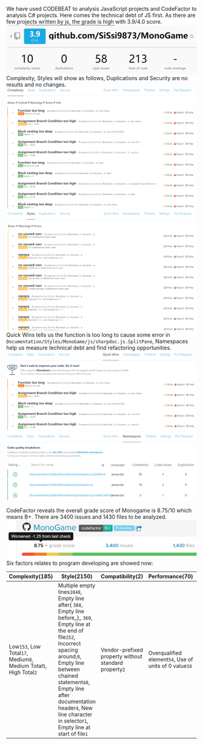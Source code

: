 We have used CODEBEAT to analysis JavaScript projects and CodeFactor to analysis C# projects. Here comes the technical debt of JS first. As there are few projects written by js, the grade is high with 3.9/4.0 score. ![cbgpa](https://github.com/ruanti2018-1/zy1-monogame/blob/master/technicaldebt/CBGPA.png)
Complexity, Styles will show as follows, Duplications and Security are no results and no changes. ![complexity](https://github.com/ruanti2018-1/zy1-monogame/blob/master/technicaldebt/cbcmp.png) ![styles](https://github.com/ruanti2018-1/zy1-monogame/blob/master/technicaldebt/cbsty.png)
Quick Wins tells us the function is too long to cause some error in ```Documentation/Styles/MonoGame/js/sharpdoc.js.SplitPane```, Namespaces help us measure technical debt and find refactoring opportunities. ![qw](https://github.com/ruanti2018-1/zy1-monogame/blob/master/technicaldebt/QW.png) ![name](https://github.com/ruanti2018-1/zy1-monogame/blob/master/technicaldebt/Nam.png)

CodeFactor reveals the overall grade score of Monogame is 8.75/10 which means B+. There are 3400 issues and 1430 files to be analyzed.![cf](https://github.com/ruanti2018-1/zy1-monogame/blob/master/technicaldebt/CFGPA.png)
Six factors relates to program developing are showed now: 

Complexity(185) | Style(2150) | Compatibility(2) | Performance(70) | Maintainability(992) | Accessibility(1)
-----|-----|-----|-----|-----|-----
Low`153`, Low Total`17`, Medium`8`, Medium Total`5`, High Total`2` | Multiple empty lines`1048`, Empty line after{ `388`, Empty line before_}_ `360`, Empty line at the end of file`252`, Incorrect spacing around;`8`, Empty line between chained statements`8`, Empty line after documentation header`4`, New line character in selector`1`, Empty line at start of file`1` | Vendor-prefixed property without standard property`2` | Overqualified element`54`, Use of units of 0 value`16` | Multiple statement in one line`456`, Use of implied arithmetic operator precedence`400`, Type not in separate source file`55`, Unnecessary code`28`, Unnecessary;`27`, Unused variable`13`, Use readable conditions`7`, Use of implied conditional operator precedence`2`, Multiple namespaces in source file`2`, Use of !important`1`, Use of read without -r`7` | Use of outline:none`1` 
